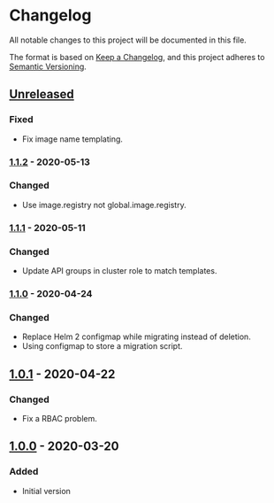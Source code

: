 # Changelog

All notable changes to this project will be documented in this file.

The format is based on [Keep a Changelog](https://keepachangelog.com/en/1.0.0/),
and this project adheres to [Semantic Versioning](https://semver.org/spec/v2.0.0.html).

## [Unreleased]

### Fixed

- Fix image name templating.

### [1.1.2] - 2020-05-13

### Changed

- Use image.registry not global.image.registry.

### [1.1.1] - 2020-05-11

### Changed

- Update API groups in cluster role to match templates.

### [1.1.0] - 2020-04-24

### Changed

- Replace Helm 2 configmap while migrating instead of deletion.
- Using configmap to store a migration script. 

## [1.0.1] - 2020-04-22

### Changed

- Fix a RBAC problem.

## [1.0.0] - 2020-03-20

### Added

- Initial version

[Unreleased]: https://github.com/giantswarm/helm-2to3-migration-app/compare/v1.1.2...HEAD

[1.1.2]: https://github.com/giantswarm/helm-2to3-migration-app/compare/v1.1.1..v1.1.2
[1.1.1]: https://github.com/giantswarm/helm-2to3-migration-app/compare/v1.1.0..v1.1.1
[1.1.0]: https://github.com/giantswarm/helm-2to3-migration-app/compare/v1.0.1..v1.1.0
[1.0.1]: https://github.com/giantswarm/helm-2to3-migration-app/compare/v1.0.0..v1.0.1

[1.0.0]: https://github.com/giantswarm/helm-2to3-migration-app/tag/v1.0.0
